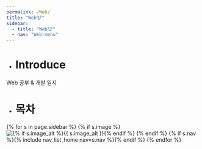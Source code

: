 ```yaml
---
permalink: /Web/
title: "Web🐮"
sidebar:
  - title: "Web🐮"
  - nav: "Web-menu"
---
```


- # Introduce

Web 공부 & 개발 일지 

- # 목차

{% for s in page.sidebar %}
{% if s.image %}
<img src="{{ s.image | relative_url }}"
             alt="{% if s.image_alt %}{{ s.image_alt }}{% endif %}">
{% endif %}
{% if s.nav %}{% include nav_list_home nav=s.nav %}{% endif %}
{% endfor %}


